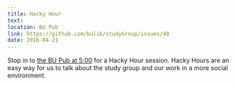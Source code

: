 ```yaml
---
title: Hacky Hour
text: 
location: BU Pub
link: https://github.com/bulib/studyGroup/issues/40
date: 2016-04-21
---
```

Stop in to [the BU Pub at 5:00](https://github.com/bulib/studyGroup/issues/40) for a Hacky Hour session. Hacky Hours are an easy way for us to talk about the study group and our work in a more social environment. 
